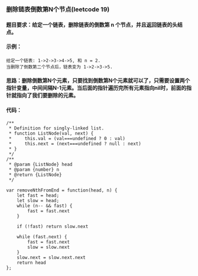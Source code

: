 ### 删除链表倒数第N个节点(leetcode 19)

#### 题目要求：给定一个链表，删除链表的倒数第 n 个节点，并且返回链表的头结点。
#### 示例：
```
给定一个链表: 1->2->3->4->5, 和 n = 2.
当删除了倒数第二个节点后，链表变为 1->2->3->5.
```
#### 思路：删除倒数第N个元素，只要找到倒数第N个元素就可以了，只需要设置两个指针变量，中间间隔N-1元素。当后面的指针遍历完所有元素指向nil时，前面的指针就指向了我们要删除的元素。
#### 代码：

```
/**
 * Definition for singly-linked list.
 * function ListNode(val, next) {
 *     this.val = (val===undefined ? 0 : val)
 *     this.next = (next===undefined ? null : next)
 * }
 */
/**
 * @param {ListNode} head
 * @param {number} n
 * @return {ListNode}
 */

var removeNthFromEnd = function(head, n) {
    let fast = head;
    let slow = head;
    while (n-- && fast) {
        fast = fast.next
    }
    
    if (!fast) return slow.next
    
    while (fast.next) {
        fast = fast.next
        slow = slow.next
    }
    slow.next = slow.next.next
    return head
};
```